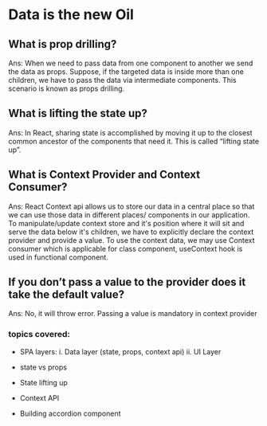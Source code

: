 # Data is the new Oil

## What is prop drilling?
Ans: When we need to pass data from one component to another we send the data as props. Suppose, if the targeted data is inside more than one children, we have to pass the data via intermediate components. This scenario is known as props drilling.

## What is lifting the state up?
Ans: In React, sharing state is accomplished by moving it up to the closest common ancestor of the components that need it. This is called “lifting state up”.

## What is Context Provider and Context Consumer?
Ans: React Context api allows us to store our data in a central place so that we can use those data in different places/ components in our application. To manipulate/update context store and it's position where it will sit and serve the data below it's children, we have to explicitly declare the context provider and provide a value. To use the context data, we may use Context consumer which is applicable for class component, useContext hook is used in functional component. 

## If you don’t pass a value to the provider does it take the default value?
Ans: No, it will throw error. Passing a value is mandatory in context provider




### topics covered:

- SPA layers: 
    i. Data layer (state, props, context api) 
    ii. UI Layer

- state vs props

- State lifting up

- Context API

- Building accordion component

